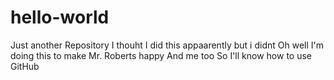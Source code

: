 # hello-world
Just another Repository
I thouht I did this appaarently but i didnt
Oh well
I'm doing this to make Mr. Roberts happy
And me too
So I'll know how to use GitHub
